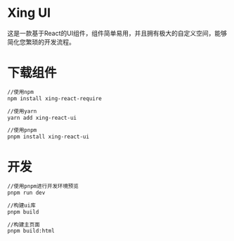 # Xing UI
这是一款基于React的UI组件，组件简单易用，并且拥有极大的自定义空间，能够简化您繁琐的开发流程。
# 下载组件
```bash
//使用npm
npm install xing-react-require

//使用yarn
yarn add xing-react-ui

//使用pnpm
pnpm install xing-react-ui
```
# 开发
```bash
//使用pnpm进行开发环境预览
pnpm run dev

//构建ui库
pnpm build

//构建主页面
pnpm build:html
```